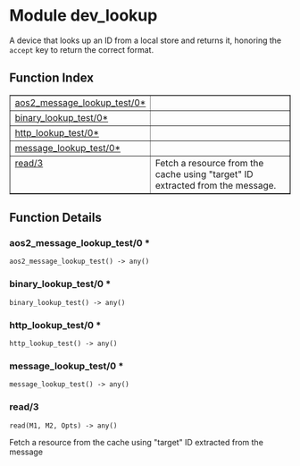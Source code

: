 

# Module dev_lookup #

A device that looks up an ID from a local store and returns it, honoring
the `accept` key to return the correct format.

<a name="index"></a>

## Function Index ##


<table width="100%" border="1" cellspacing="0" cellpadding="2" summary="function index"><tr><td valign="top"><a href="#aos2_message_lookup_test-0">aos2_message_lookup_test/0*</a></td><td></td></tr><tr><td valign="top"><a href="#binary_lookup_test-0">binary_lookup_test/0*</a></td><td></td></tr><tr><td valign="top"><a href="#http_lookup_test-0">http_lookup_test/0*</a></td><td></td></tr><tr><td valign="top"><a href="#message_lookup_test-0">message_lookup_test/0*</a></td><td></td></tr><tr><td valign="top"><a href="#read-3">read/3</a></td><td>Fetch a resource from the cache using "target" ID extracted from the message.</td></tr></table>


<a name="functions"></a>

## Function Details ##

<a name="aos2_message_lookup_test-0"></a>

### aos2_message_lookup_test/0 * ###

`aos2_message_lookup_test() -> any()`

<a name="binary_lookup_test-0"></a>

### binary_lookup_test/0 * ###

`binary_lookup_test() -> any()`

<a name="http_lookup_test-0"></a>

### http_lookup_test/0 * ###

`http_lookup_test() -> any()`

<a name="message_lookup_test-0"></a>

### message_lookup_test/0 * ###

`message_lookup_test() -> any()`

<a name="read-3"></a>

### read/3 ###

`read(M1, M2, Opts) -> any()`

Fetch a resource from the cache using "target" ID extracted from the message

